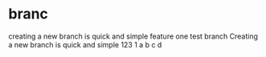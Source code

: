# branc

  creating a new branch is quick and simple feature one test branch
  Creating a new branch is quick and simple
  123
	1
	a
	b
	c
	d

